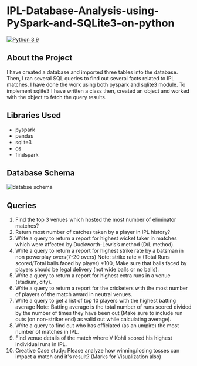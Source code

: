# IPL-Database-Analysis-using-PySpark-and-SQLite3-on-python

[![Python 3.9](https://img.shields.io/badge/python-3.9-blue.svg)](https://www.python.org/downloads/release/python-390/)

## About the Project

I have created a database and imported three tables into the database. Then, I ran several SQL queries to find out several facts related to IPL matches. I have done the work using both pyspark and sqlite3 module. To implement sqlite3 I have written a class then, created an object and worked with the object to fetch the query results.

## Libraries Used

- pyspark
- pandas
- sqlite3
- os
- findspark

## Database Schema

![databse schema](https://github.com/Souryadipstan/IPL-Database-Analysis-using-PySpark-and-SQLite3-on-python/ipl_dataset_2/ipl_dataset_schema.png?raw=true)

## Queries

1. Find the top 3 venues which hosted the most number of eliminator matches?
2. Return most number of catches taken by a player in IPL history?
3. Write a query to return a report for highest wicket taker in matches which were affected by Duckworth-Lewis’s method (D/L method).
4. Write a query to return a report for highest strike rate by a batsman in non powerplay overs(7-20 overs)
Note: strike rate = (Total Runs scored/Total balls faced by player) *100, Make sure that balls faced by players should be legal delivery (not wide balls or no balls).
5. Write a query to return a report for highest extra runs in a venue (stadium, city).
6. Write a query to return a report for the cricketers with the most number of players of the match award in neutral venues.
7. Write a query to get a list of top 10 players with the highest batting average Note: Batting average is the total number of runs scored divided by the number of times they have been out (Make sure to include run outs (on non-striker end) as valid out while calculating average).
8. Write a query to find out who has officiated (as an umpire) the most number of matches in IPL.
9. Find venue details of the match where V Kohli scored his highest individual runs in IPL.
10. Creative Case study:
Please analyze how winning/losing tosses can impact a match and it's result? (Marks for Visualization also)
